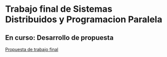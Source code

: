 # Trabajo final de Sistemas Distribuidos y Programacion Paralela

## En curso: Desarrollo de propuesta

[Propuesta de trabajo final](https://docs.google.com/document/d/139xbybREy_6rk5WKtKb-CJyU3ML2aTWprDx01VEpR28/edit?usp=sharing)

